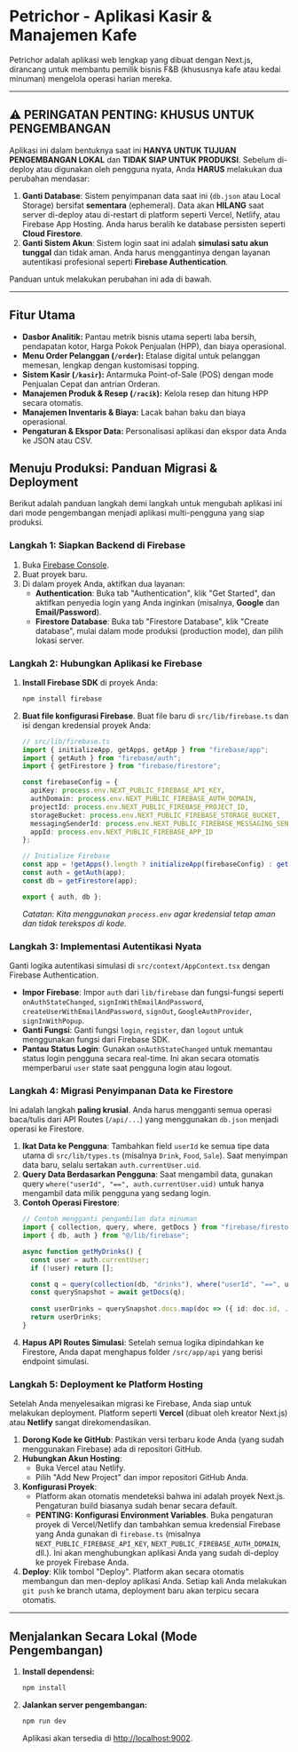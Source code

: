 # Petrichor - Aplikasi Kasir & Manajemen Kafe

Petrichor adalah aplikasi web lengkap yang dibuat dengan Next.js, dirancang untuk membantu pemilik bisnis F&B (khususnya kafe atau kedai minuman) mengelola operasi harian mereka.

---

## ⚠️ PERINGATAN PENTING: KHUSUS UNTUK PENGEMBANGAN

Aplikasi ini dalam bentuknya saat ini **HANYA UNTUK TUJUAN PENGEMBANGAN LOKAL** dan **TIDAK SIAP UNTUK PRODUKSI**. Sebelum di-deploy atau digunakan oleh pengguna nyata, Anda **HARUS** melakukan dua perubahan mendasar:

1.  **Ganti Database**: Sistem penyimpanan data saat ini (`db.json` atau Local Storage) bersifat **sementara** (ephemeral). Data akan **HILANG** saat server di-deploy atau di-restart di platform seperti Vercel, Netlify, atau Firebase App Hosting. Anda harus beralih ke database persisten seperti **Cloud Firestore**.
2.  **Ganti Sistem Akun**: Sistem login saat ini adalah **simulasi satu akun tunggal** dan tidak aman. Anda harus menggantinya dengan layanan autentikasi profesional seperti **Firebase Authentication**.

Panduan untuk melakukan perubahan ini ada di bawah.

---

## Fitur Utama

- **Dasbor Analitik:** Pantau metrik bisnis utama seperti laba bersih, pendapatan kotor, Harga Pokok Penjualan (HPP), dan biaya operasional.
- **Menu Order Pelanggan (`/order`):** Etalase digital untuk pelanggan memesan, lengkap dengan kustomisasi topping.
- **Sistem Kasir (`/kasir`):** Antarmuka Point-of-Sale (POS) dengan mode Penjualan Cepat dan antrian Orderan.
- **Manajemen Produk & Resep (`/racik`):** Kelola resep dan hitung HPP secara otomatis.
- **Manajemen Inventaris & Biaya:** Lacak bahan baku dan biaya operasional.
- **Pengaturan & Ekspor Data:** Personalisasi aplikasi dan ekspor data Anda ke JSON atau CSV.

## Menuju Produksi: Panduan Migrasi & Deployment

Berikut adalah panduan langkah demi langkah untuk mengubah aplikasi ini dari mode pengembangan menjadi aplikasi multi-pengguna yang siap produksi.

### Langkah 1: Siapkan Backend di Firebase

1.  Buka [Firebase Console](https://console.firebase.google.com/).
2.  Buat proyek baru.
3.  Di dalam proyek Anda, aktifkan dua layanan:
    - **Authentication**: Buka tab "Authentication", klik "Get Started", dan aktifkan penyedia login yang Anda inginkan (misalnya, **Google** dan **Email/Password**).
    - **Firestore Database**: Buka tab "Firestore Database", klik "Create database", mulai dalam mode produksi (production mode), dan pilih lokasi server.

### Langkah 2: Hubungkan Aplikasi ke Firebase

1.  **Install Firebase SDK** di proyek Anda:
    ```bash
    npm install firebase
    ```
2.  **Buat file konfigurasi Firebase**. Buat file baru di `src/lib/firebase.ts` dan isi dengan kredensial proyek Anda:
    ```typescript
    // src/lib/firebase.ts
    import { initializeApp, getApps, getApp } from "firebase/app";
    import { getAuth } from "firebase/auth";
    import { getFirestore } from "firebase/firestore";

    const firebaseConfig = {
      apiKey: process.env.NEXT_PUBLIC_FIREBASE_API_KEY,
      authDomain: process.env.NEXT_PUBLIC_FIREBASE_AUTH_DOMAIN,
      projectId: process.env.NEXT_PUBLIC_FIREBASE_PROJECT_ID,
      storageBucket: process.env.NEXT_PUBLIC_FIREBASE_STORAGE_BUCKET,
      messagingSenderId: process.env.NEXT_PUBLIC_FIREBASE_MESSAGING_SENDER_ID,
      appId: process.env.NEXT_PUBLIC_FIREBASE_APP_ID
    };

    // Initialize Firebase
    const app = !getApps().length ? initializeApp(firebaseConfig) : getApp();
    const auth = getAuth(app);
    const db = getFirestore(app);

    export { auth, db };
    ```
    *Catatan: Kita menggunakan `process.env` agar kredensial tetap aman dan tidak terekspos di kode.*

### Langkah 3: Implementasi Autentikasi Nyata

Ganti logika autentikasi simulasi di `src/context/AppContext.tsx` dengan Firebase Authentication.

- **Impor Firebase**: Impor `auth` dari `lib/firebase` dan fungsi-fungsi seperti `onAuthStateChanged`, `signInWithEmailAndPassword`, `createUserWithEmailAndPassword`, `signOut`, `GoogleAuthProvider`, `signInWithPopup`.
- **Ganti Fungsi**: Ganti fungsi `login`, `register`, dan `logout` untuk menggunakan fungsi dari Firebase SDK.
- **Pantau Status Login**: Gunakan `onAuthStateChanged` untuk memantau status login pengguna secara real-time. Ini akan secara otomatis memperbarui `user` state saat pengguna login atau logout.

### Langkah 4: Migrasi Penyimpanan Data ke Firestore

Ini adalah langkah **paling krusial**. Anda harus mengganti semua operasi baca/tulis dari API Routes (`/api/...`) yang menggunakan `db.json` menjadi operasi ke Firestore.

1.  **Ikat Data ke Pengguna**: Tambahkan field `userId` ke semua tipe data utama di `src/lib/types.ts` (misalnya `Drink`, `Food`, `Sale`). Saat menyimpan data baru, selalu sertakan `auth.currentUser.uid`.
2.  **Query Data Berdasarkan Pengguna**: Saat mengambil data, gunakan query `where("userId", "==", auth.currentUser.uid)` untuk hanya mengambil data milik pengguna yang sedang login.
3.  **Contoh Operasi Firestore**:
    ```typescript
    // Contoh mengganti pengambilan data minuman
    import { collection, query, where, getDocs } from "firebase/firestore";
    import { db, auth } from "@/lib/firebase";

    async function getMyDrinks() {
      const user = auth.currentUser;
      if (!user) return [];

      const q = query(collection(db, "drinks"), where("userId", "==", user.uid));
      const querySnapshot = await getDocs(q);
      
      const userDrinks = querySnapshot.docs.map(doc => ({ id: doc.id, ...doc.data() }));
      return userDrinks;
    }
    ```
4.  **Hapus API Routes Simulasi**: Setelah semua logika dipindahkan ke Firestore, Anda dapat menghapus folder `/src/app/api` yang berisi endpoint simulasi.

### Langkah 5: Deployment ke Platform Hosting

Setelah Anda menyelesaikan migrasi ke Firebase, Anda siap untuk melakukan deployment. Platform seperti **Vercel** (dibuat oleh kreator Next.js) atau **Netlify** sangat direkomendasikan.

1.  **Dorong Kode ke GitHub**: Pastikan versi terbaru kode Anda (yang sudah menggunakan Firebase) ada di repositori GitHub.
2.  **Hubungkan Akun Hosting**:
    - Buka Vercel atau Netlify.
    - Pilih "Add New Project" dan impor repositori GitHub Anda.
3.  **Konfigurasi Proyek**:
    - Platform akan otomatis mendeteksi bahwa ini adalah proyek Next.js. Pengaturan build biasanya sudah benar secara default.
    - **PENTING: Konfigurasi Environment Variables**. Buka pengaturan proyek di Vercel/Netlify dan tambahkan semua kredensial Firebase yang Anda gunakan di `firebase.ts` (misalnya `NEXT_PUBLIC_FIREBASE_API_KEY`, `NEXT_PUBLIC_FIREBASE_AUTH_DOMAIN`, dll.). Ini akan menghubungkan aplikasi Anda yang sudah di-deploy ke proyek Firebase Anda.
4.  **Deploy**: Klik tombol "Deploy". Platform akan secara otomatis membangun dan men-deploy aplikasi Anda. Setiap kali Anda melakukan `git push` ke branch utama, deployment baru akan terpicu secara otomatis.

---

## Menjalankan Secara Lokal (Mode Pengembangan)

1.  **Install dependensi:**
    ```bash
    npm install
    ```
2.  **Jalankan server pengembangan:**
    ```bash
    npm run dev
    ```
    Aplikasi akan tersedia di [http://localhost:9002](http://localhost:9002).
